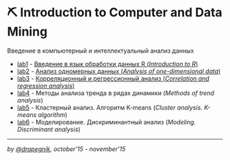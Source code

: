 # ⛏️ Introduction to Computer and Data Mining

Введение в компьютерный и интеллектуальный анализ данных

- [lab1](https://github.com/Drapegnik/bsu/tree/master/data-mining/lab1) -
  [Введение в язык обработки данных R (_Introduction to R_)](https://drapegnik.github.io/bsu/data-mining/lab1/lab1.pdf)
- [lab2](https://github.com/Drapegnik/bsu/tree/master/data-mining/lab2) -
  [Анализ одномерных данных (_Analysis of one-dimensional data_)](https://drapegnik.github.io/bsu/data-mining/lab2/lab2.pdf)
- [lab3](https://github.com/Drapegnik/bsu/tree/master/data-mining/lab3) -
  [Корреляционный и регрессионный анализ (_Correlation and regression analysis_)](https://drapegnik.github.io/bsu/data-mining/lab3/lab3.pdf)
- [lab4](https://github.com/Drapegnik/bsu/tree/master/data-mining/lab4) - Методы
  анализа тренда в рядах динамики (_Methods of trend analysis_)
- [lab5](https://github.com/Drapegnik/bsu/tree/master/data-mining/lab5) -
  Кластерный анализ. Алгоритм K-means (_Cluster analysis. K-means algorithm_)
- [lab6](https://github.com/Drapegnik/bsu/tree/master/data-mining/lab6) -
  Моделирование. Дискриминантный анализ (_Modeling. Discriminant analysis_)

---

_by [@drapegnik](https://github.com/Drapegnik), october'15 - november'15_
